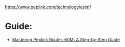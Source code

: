 https://www.peplink.com/technology/esim/

# Guide:
- [Mastering Peplink Router eSIM: A Step-by-Step Guide](https://youtu.be/ULDSCelGG3I)
